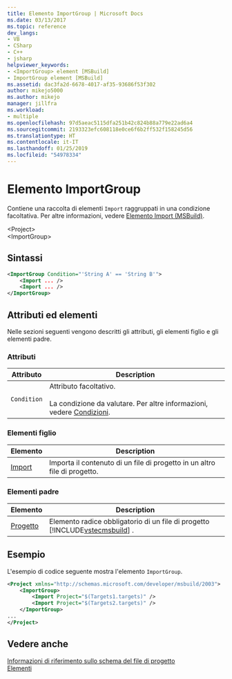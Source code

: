 ```yaml
---
title: Elemento ImportGroup | Microsoft Docs
ms.date: 03/13/2017
ms.topic: reference
dev_langs:
- VB
- CSharp
- C++
- jsharp
helpviewer_keywords:
- <ImportGroup> element [MSBuild]
- ImportGroup element [MSBuild]
ms.assetid: dac3fa2d-6678-4017-af35-93686f53f302
author: mikejo5000
ms.author: mikejo
manager: jillfra
ms.workload:
- multiple
ms.openlocfilehash: 97d5aeac5115dfa251b42c824b88a779e22ad6a4
ms.sourcegitcommit: 2193323efc608118e0ce6f6b2ff532f158245d56
ms.translationtype: HT
ms.contentlocale: it-IT
ms.lasthandoff: 01/25/2019
ms.locfileid: "54978334"
---
```

# <a name="importgroup-element"></a>Elemento ImportGroup
Contiene una raccolta di elementi `Import` raggruppati in una condizione facoltativa. Per altre informazioni, vedere [Elemento Import (MSBuild)](../msbuild/import-element-msbuild.md).  

 \<Project>  
 \<ImportGroup>  

## <a name="syntax"></a>Sintassi  

```xml  
<ImportGroup Condition="'String A' == 'String B'">  
    <Import ... />  
    <Import ... />  
</ImportGroup>  
```  

## <a name="attributes-and-elements"></a>Attributi ed elementi  
 Nelle sezioni seguenti vengono descritti gli attributi, gli elementi figlio e gli elementi padre.  

### <a name="attributes"></a>Attributi  

|Attributo|Description|  
|---------------|-----------------|  
|`Condition`|Attributo facoltativo.<br /><br /> La condizione da valutare. Per altre informazioni, vedere [Condizioni](../msbuild/msbuild-conditions.md).|  

### <a name="child-elements"></a>Elementi figlio  

|Elemento|Description|  
|-------------|-----------------|  
|[Import](../msbuild/import-element-msbuild.md)|Importa il contenuto di un file di progetto in un altro file di progetto.|  

### <a name="parent-elements"></a>Elementi padre  

| Elemento | Description |
| - | - |
| [Progetto](../msbuild/project-element-msbuild.md) | Elemento radice obbligatorio di un file di progetto [!INCLUDE[vstecmsbuild](../extensibility/internals/includes/vstecmsbuild_md.md)] . |

## <a name="example"></a>Esempio  
 L'esempio di codice seguente mostra l'elemento `ImportGroup`.  

```xml  
<Project xmlns="http://schemas.microsoft.com/developer/msbuild/2003">  
    <ImportGroup>  
        <Import Project="$(Targets1.targets)" />  
        <Import Project="$(Targets2.targets)" />  
    </ImportGroup>  
...  
</Project>  
```  

## <a name="see-also"></a>Vedere anche  
 [Informazioni di riferimento sullo schema del file di progetto](../msbuild/msbuild-project-file-schema-reference.md)   
 [Elementi](../msbuild/msbuild-items.md)

